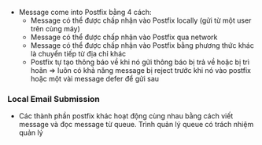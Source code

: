 - Message come into Postfix bằng 4 cách:
  + Message có thể được chấp nhận vào Postfix locally (gửi từ một user trên cùng máy)
  + Message có thể được chấp nhận vào Postfix qua network
  + Message có thể được chấp nhận vào Postfix bằng phương thức khác là chuyển tiếp từ địa chỉ khác
  + Postfix tự tạo thông báo về khi nó gửi thông báo bị trả về hoặc bị trì hoãn
    => luôn có khả năng message bị reject trước khi nó vào postfix hoặc một vài message defer để gửi sau
### Local Email Submission
- Các thành phần postfix khác hoạt động cùng nhau bằng cách viết message và đọc message từ queue. Trình quản lý queue có trách nhiệm quản lý 
